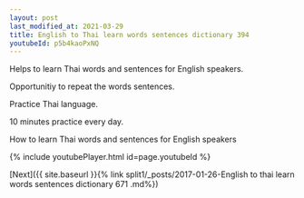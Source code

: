 ```yaml
---
layout: post
last_modified_at: 2021-03-29
title: English to Thai learn words sentences dictionary 394 
youtubeId: p5b4kaoPxNQ
---
```

 
 
Helps to learn Thai words and sentences for English speakers.

Opportunitiy to repeat the words sentences. 

Practice Thai language. 
 
10 minutes practice every day. 
 
How to learn Thai words and sentences for English speakers 
 
{% include youtubePlayer.html id=page.youtubeId %}
 
 
[Next]({{ site.baseurl }}{% link  split1/_posts/2017-01-26-English to thai learn words sentences dictionary 671 .md%})
 
